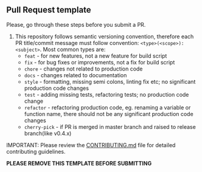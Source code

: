 ## Pull Request template
Please, go through these steps before you submit a PR.

1. This repository follows semantic versioning convention, therefore each PR title/commit message must follow convention: `<type>(<scope>): <subject>`.
    Most common types are:
    * `feat`        - for new features, not a new feature for build script
    * `fix`         - for bug fixes or improvements, not a fix for build script
    * `chore`       - changes not related to production code
    * `docs`        - changes related to documentation
    * `style`       - formatting, missing semi colons, linting fix etc; no significant production code changes
    * `test`        - adding missing tests, refactoring tests; no production code change
    * `refactor`    - refactoring production code, eg. renaming a variable or function name, there should not be any significant production code changes
    * `cherry-pick` - if PR is merged in master branch and raised to release branch(like v0.4.x)
    
IMPORTANT: Please review the [CONTRIBUTING.md](../CONTRIBUTING.md) file for detailed contributing guidelines.

**PLEASE REMOVE THIS TEMPLATE BEFORE SUBMITTING**
